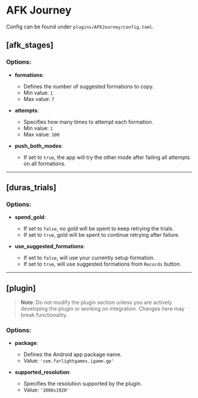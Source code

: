 # AFK Journey

Config can be found under `plugins/AFKJourney/config.toml`.

## [afk_stages]
### Options:

- **formations**: 
  - Defines the number of suggested formations to copy.
  - Min value: `1`
  - Max value: `7`
  
- **attempts**: 
  - Specifies how many times to attempt each formation.
  - Min value: `1`
  - Max value: `100`
  
- **push_both_modes**: 
  - If set to `true`, the app will try the other mode after failing all attempts on all formations.


---

## [duras_trials]

### Options:

- **spend_gold**: 
  - If set to `false`, no gold will be spent to keep retrying the trials.
  - If set to `true`, gold will be spent to continue retrying after failure.

- **use_suggested_formations**: 
  - If set to `false`, will use your currently setup formation.
  - If set to `true`, will use suggested formations from `Records` button.

---

## [plugin]

> **Note**: Do not modify the plugin section unless you are actively developing the plugin or working on integration. Changes here may break functionality.

### Options:

- **package**: 
  - Defines the Android app package name.
  - Value: `'com.farlightgames.igame.gp'`
  
- **supported_resolution**: 
  - Specifies the resolution supported by the plugin.
  - Value: `'1080x1920'`
